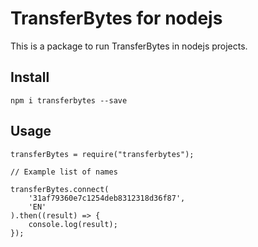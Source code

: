 # TransferBytes for nodejs
This is a package to run TransferBytes in nodejs projects.

## Install
    npm i transferbytes --save

## Usage

    transferBytes = require("transferbytes");

    // Example list of names

    transferBytes.connect(
        '31af79360e7c1254deb8312318d36f87',
        'EN'
    ).then((result) => {
        console.log(result);
    });
